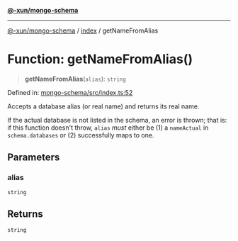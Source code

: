 [**@-xun/mongo-schema**](../../README.md)

***

[@-xun/mongo-schema](../../README.md) / [index](../README.md) / getNameFromAlias

# Function: getNameFromAlias()

> **getNameFromAlias**(`alias`): `string`

Defined in: [mongo-schema/src/index.ts:52](https://github.com/Xunnamius/mongo-utils/blob/de7eb2cb622eb37c8f7baa418d1b15b45f10fa44/packages/mongo-schema/src/index.ts#L52)

Accepts a database alias (or real name) and returns its real name.

If the actual database is not listed in the schema, an error is thrown; that
is: if this function doesn't throw, `alias` _must_ either be (1) a
`nameActual` in `schema.databases` or (2) successfully maps to one.

## Parameters

### alias

`string`

## Returns

`string`
